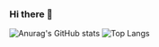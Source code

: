 ### Hi there 👋
![Anurag's GitHub stats](https://github-readme-stats.vercel.app/api?username=SomiaWhiteRing&count_private=true)
![Top Langs](https://github-readme-stats.vercel.app/api/top-langs/?username=SomiaWhiteRing&layout=compact)
<!--
**SomiaWhiteRing/SomiaWhiteRing** is a ✨ _special_ ✨ repository because its `README.md` (this file) appears on your GitHub profile.

Here are some ideas to get you started:

- 🔭 I’m currently working on ...
- 🌱 I’m currently learning ...
- 👯 I’m looking to collaborate on ...
- 🤔 I’m looking for help with ...
- 💬 Ask me about ...
- 📫 How to reach me: ...
- 😄 Pronouns: ...
- ⚡ Fun fact: ...
-->
